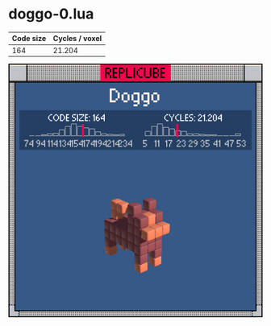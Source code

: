 # doggo-0.lua

| Code size | Cycles / voxel |
| --------- | -------------- |
| 164       | 21.204         |

![](doggo-0.png)
